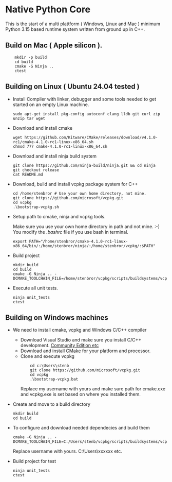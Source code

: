# Native Python Core

This is the start of a multi plattform ( Windows, Linux and Mac ) minimum Python 3.15 based runtime system written from ground up in C++.

## Build on Mac ( Apple silicon ).

```
    mkdir -p build
    cd build
    cmake -G Ninja ..
    ctest
```

## Building on Linux ( Ubuntu 24.04 tested )

- Install Compiler with linker, debugger and some tools needed to get started on an empty Linux machine.
  ```
  sudo apt-get install pkg-config autoconf clang lldb git curl zip unzip tar wget
  ```
- Download and install cmake
  ```
  wget https://github.com/Kitware/CMake/releases/download/v4.1.0-rc1/cmake-4.1.0-rc1-linux-x86_64.sh
  chmod 777 cmake-4.1.0-rc1-linux-x86_64.sh
  ```
- Download and install ninja build system
  ```
  git clone https://github.com/ninja-build/ninja.git && cd ninja
  git checkout release
  cat README.md
  ```
- Download, build and install vcpkg package system for C++
  ```
  cd /home/stenbror # Use your own home directory, not mine.
  git clone https://github.com/microsoft/vcpkg.git
  cd vcpkg
  .\bootstrap-vcpkg.sh
  ```
- Setup path to cmake, ninja and vcpkg tools.

  Make sure you use your own home directory in path and not mine. :-) You modify the *.bashrc* file if you use bash in terminal.
  ```
  export PATH="/home/stenbror/cmake-4.1.0-rc1-linux-x86_64/bin/:/home/stenbror/ninja/:/home/stenbror/vcpkg/:$PATH"
  ```
- Build project
  ```
  mkdir build
  cd build
  cmake -G Ninja .. -DCMAKE_TOOLCHAIN_FILE=/home/stenbror/vcpkg/scripts/buildsystems/vcpkg.cmake
  ```
- Execute all unit tests.
  ```
  ninja unit_tests
  ctest
  ```
## Building on Windows machines

- We need to install cmake, vcpkg and Windows C/C++ compiler
  - Download Visual Studio and make sure you install C/C++ development. [Community Edition etc](https://visualstudio.microsoft.com/downloads/)
  - Download and install [CMake](https://cmake.org/download/) for your platform and processor.
  - Clone and execute vcpkg
    ```
        cd c:\Users\stenb
        git clone https://github.com/microsoft/vcpkg.git
        cd vcpkg
        .\bootstrap-vcpkg.bat
    ```
    Replace my username with yours and make sure path for cmake.exe and vcpkg.exe is set based on where you installed them.

- Create and move to a build directory
  ```
  mkdir build
  cd build
  ```
- To configure and download needed dependecies and build them

    ```
    cmake -G Ninja .. -DCMAKE_TOOLCHAIN_FILE=C:/Users/stenb/vcpkg/scripts/buildsystems/vcpkg.cmake
    ```
    Replace username with yours. C:\Users\xxxxxx etc.
- Build project for test
  ```
  ninja unit_tests
  ctest
  ```
